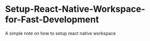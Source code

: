 # Setup-React-Native-Workspace-for-Fast-Development
A simple note on how to setup react native workspace

